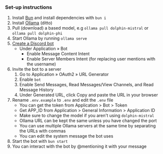 ### Set-up instructions
1. Install [Bun](https://bun.sh) and install dependencies with `bun i`
2. Install [Ollama](https://github.com/jmorganca/ollama) (ditto)
3. Pull (download) a based model, e.g `ollama pull dolphin-mistral` or `ollama pull dolphin-phi`
4. Start Ollama by running `ollama serve`
5. [Create a Discord bot](https://discord.com/developers/applications)
    - Under Application » Bot
        - Enable Message Content Intent
        - Enable Server Members Intent (for replacing user mentions with the username)
6. Invite the bot to a server
    1. Go to Application » OAuth2 » URL Generator
    2. Enable `bot`
    3. Enable Send Messages, Read Messages/View Channels, and Read Message History
    4. Under Generated URL, click Copy and paste the URL in your browser
7. Rename `.env.example` to `.env` and edit the `.env` file
    - You can get the token from Application > Bot > Token
    - Get APP_ID from Application > General Information > Application ID
    - Make sure to change the model if you aren't using `dolphin-mistral`
    - Ollama URL can be kept the same unless you have changed the port
    - You can use multiple Ollama servers at the same time by separating the URLs with commas
    - You can edit the system message the bot uses
8. Start the bot with `bun start`
9. You can interact with the bot by @mentioning it with your message

